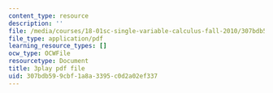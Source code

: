 ```yaml
---
content_type: resource
description: ''
file: /media/courses/18-01sc-single-variable-calculus-fall-2010/307bdb599cbf1a8a3395c0d2a02ef337_BSAA0akmPEU.pdf
file_type: application/pdf
learning_resource_types: []
ocw_type: OCWFile
resourcetype: Document
title: 3play pdf file
uid: 307bdb59-9cbf-1a8a-3395-c0d2a02ef337
---
```

